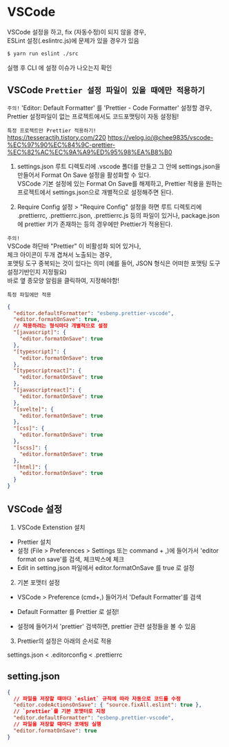 # VSCode

VSCode 설정을 하고, fix (자동수정)이 되지 않을 경우,  
ESLint 설정(.eslintrc.js)에 문제가 있을 경우가 있음

```bash
$ yarn run eslint ./src
```

실행 후 CLI 에 설정 이슈가 나오는지 확인

## VSCode `Prettier 설정 파일이 있을 때에만 적용하기`

`주의!`
'Editor: Default Formatter' 를 'Prettier - Code Formatter' 설정할 경우,
Prettier 설정파일이 없는 프로젝트에서도 코드포맷팅이 자동 설정됨!

`특정 프로젝트만 Prettier 적용하기!`  
https://tesseractjh.tistory.com/220
https://velog.io/@chee9835/vscode-%EC%97%90%EC%84%9C-prettier-%EC%82%AC%EC%9A%A9%ED%95%98%EA%B8%B0

1. settings.json
   루트 디렉토리에 .vscode 폴더를 만들고 그 안에 settings.json을 만들어서 Format On Save 설정을 활성화할 수 있다.  
   VSCode 기본 설정에 있는 Format On Save를 해제하고, Prettier 적용을 원하는 프로젝트에서 settings.json으로 개별적으로 설정해주면 된다.

2. Require Config
   설정 > "Require Config" 설정을 하면 루트 디렉토리에 .prettierrc, .prettierrc.json, .prettierrc.js 등의 파일이 있거나, package.json에 prettier 키가 존재하는 등의 경우에만 Prettier가 적용된다.

`주의!`  
VSCode 하단바 "Prettier" 이 비활성화 되어 있거나,  
체크 아이콘이 두개 겹쳐서 노출되는 경우,  
포맷팅 도구 중복되는 것이 있다는 의미 (예를 들어, JSON 형식은 어떠한 포맷팅 도구 설정기반인지 지정필요)  
바로 옆 종모양 알림을 클릭하여, 지정해야함!

`특정 파일에만 적용`

```json
{
  "editor.defaultFormatter": "esbenp.prettier-vscode",
  "editor.formatOnSave": true,
  // 적용하려는 형식마다 개별적으로 설정
  "[javascript]": {
    "editor.formatOnSave": true
  },
  "[typescript]": {
    "editor.formatOnSave": true
  },
  "[typescriptreact]": {
    "editor.formatOnSave": true
  },
  "[javascriptreact]": {
    "editor.formatOnSave": true
  },
  "[svelte]": {
    "editor.formatOnSave": true
  },
  "[css]": {
    "editor.formatOnSave": true
  },
  "[scss]": {
    "editor.formatOnSave": true
  },
  "[html]": {
    "editor.formatOnSave": true
  }
}
```

## VSCode 설정

1. VSCode Extenstion 설치

- Prettier 설치
- 설정 (File > Preferences > Settings 또는 command + ,)에 들어가서 'editor format on save'를 검색, 체크박스에 체크
- Edit in setting.json 파일에서 editor.formatOnSave 를 true 로 설정

2. 기본 포맷터 설정

- VSCode > Preference (cmd+,) 들어가서 'Default Formatter'를 검색
- Default Formatter 를 Prettier 로 설정!

- 설정에 들어가서 'prettier' 검색하면, prettier 관련 설정들을 볼 수 있음

3. Prettier의 설정은 아래의 순서로 적용

settings.json < .editorconfig < .prettierrc

## setting.json

```json
{
  // 파일을 저장할 때마다 `eslint` 규칙에 따라 자동으로 코드를 수정
  "editor.codeActionsOnSave": { "source.fixAll.eslint": true },
  // `prettier`를 기본 포맷터로 지정
  "editor.defaultFormatter": "esbenp.prettier-vscode",
  // 파일을 저장할 때마다 포매팅 실행
  "editor.formatOnSave": true
}
```
